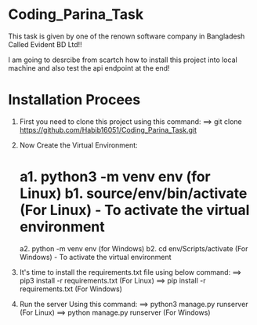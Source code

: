 # Coding_Parina_Task
This task is given by one of the renown software company in Bangladesh Called Evident BD Ltd!!

I am going to desrcibe from scartch how to install this project into local machine and also test the api endpoint at the end!

# Installation Procees
1. First you need to clone this project using this command:
==> git clone https://github.com/Habib16051/Coding_Parina_Task.git

2. Now Create the Virtual Environment:
   
   a1. python3 -m venv env (for Linux)
   b1. source/env/bin/activate (For Linux) - To activate the virtual environment
   ========================================
   a2. python -m venv env (for Windows)
   b2. cd env/Scripts/activate (For Windows) - To activate the virtual environment

4. It's time to install the requirements.txt file using below command:
   ==> pip3 install -r requirements.txt (For Linux)
   ==> pip install -r requirements.txt (For Windows)

5. Run the server Using this command:
   ==> python3 manage.py runserver (For Linux)
   ==> python manage.py runserver (For Windows)



